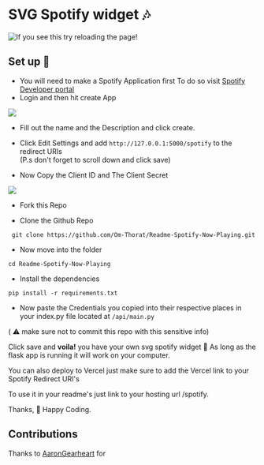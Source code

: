 # SVG Spotify widget 🎶

![If you see this try reloading the page!](https://notom.vercel.app/spotify)

## Set up 👀

* You will need to make a Spotify Application first To do so visit [Spotify Developer portal](https://developer.spotify.com/dashboard/applications)  
* Login and then hit create App

![](./assets/create.png)

* Fill out the name and the Description and click create.

* Click Edit Settings and add `http://127.0.0.1:5000/spotify` to the redirect URIs  
(P.s don't forget to scroll down and click save)

* Now Copy the Client ID and The Client Secret

![](./assets/creds.png)

* Fork this Repo

* Clone the Github Repo

``` git clone https://github.com/Om-Thorat/Readme-Spotify-Now-Playing.git```

* Now move into the folder

```cd Readme-Spotify-Now-Playing```

* Install the dependencies

```pip install -r requirements.txt```

* Now paste the Credentials you copied into their respective places in your index.py file located at `/api/main.py`

( ⚠️ make sure not to commit this repo with this sensitive info)

Click save and **voila!** you have your own svg spotify widget 🎉
As long as the flask app is running it will work on your computer.

You can also deploy to Vercel just make sure to add the Vercel link to your Spotify Redirect URI's

To use it in your readme's just link to your hosting url /spotify.

Thanks,
💖 Happy Coding.

## Contributions
Thanks to [AaronGearheart](https://github.com/AaronGearheart) for
